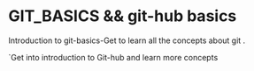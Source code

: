 # GIT_BASICS && git-hub basics

Introduction to git-basics-Get to learn all the concepts about git .

`Get into introduction to Git-hub and learn more concepts

